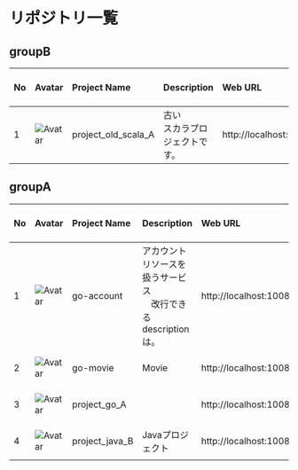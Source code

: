 # リポジトリ一覧

## groupB

| No | Avatar | Project Name | Description | Web URL | Last Activity At | Commit Count | Commit Users |
| :--- | :--- | :--- | :--- | :--- | :--- | :--- | :--- |
| 1 | ![Avatar]() | project_old_scala_A | 古い<br>スカラプロジェクトです。<br> | http://localhost:10080/groupB/project_old_scala_A | 2017-05-24 22:25:39 | 0 |  |

## groupA

| No | Avatar | Project Name | Description | Web URL | Last Activity At | Commit Count | Commit Users |
| :--- | :--- | :--- | :--- | :--- | :--- | :--- | :--- |
| 1 | ![Avatar]() | go-account | アカウントリソースを扱うサービス<br>　改行できる<br>descriptionは。<br> | http://localhost:10080/groupA/go-account | 2017-05-28 03:20:25 | 6 | John Doe(johndoe@example.com):3<br>dummy(dummy@gmail.com):2<br>Test User(xxxxxxxxxxxxx@gmail.com):1<br> |
| 2 | ![Avatar](http://localhost:10080/uploads/project/avatar/5/free-photo-cat-11.jpg) | go-movie | Movie<br> | http://localhost:10080/groupA/go-movie | 2017-05-25 21:11:45 | 0 |  |
| 3 | ![Avatar]() | project_go_A | <br> | http://localhost:10080/groupA/project_go_A | 2017-05-10 21:53:19 | 1 | dummy(dummy@gmail.com):1<br> |
| 4 | ![Avatar](http://localhost:10080/uploads/project/avatar/2/pc.png) | project_java_B | Javaプロジェクト<br> | http://localhost:10080/groupA/project_java_B | 2017-05-28 03:21:48 | 1 | dummy(dummy@gmail.com):1<br> |

